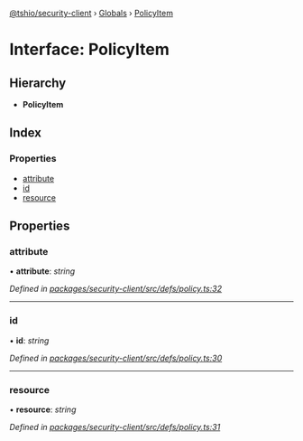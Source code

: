 [@tshio/security-client](../README.md) › [Globals](../globals.md) › [PolicyItem](policyitem.md)

# Interface: PolicyItem

## Hierarchy

* **PolicyItem**

## Index

### Properties

* [attribute](policyitem.md#markdown-header-attribute)
* [id](policyitem.md#markdown-header-id)
* [resource](policyitem.md#markdown-header-resource)

## Properties

###  attribute

• **attribute**: *string*

*Defined in [packages/security-client/src/defs/policy.ts:32](https://github.com/TheSoftwareHouse/rad-modules-tools/blob/22a789f/packages/security-client/src/defs/policy.ts#L32)*

___

###  id

• **id**: *string*

*Defined in [packages/security-client/src/defs/policy.ts:30](https://github.com/TheSoftwareHouse/rad-modules-tools/blob/22a789f/packages/security-client/src/defs/policy.ts#L30)*

___

###  resource

• **resource**: *string*

*Defined in [packages/security-client/src/defs/policy.ts:31](https://github.com/TheSoftwareHouse/rad-modules-tools/blob/22a789f/packages/security-client/src/defs/policy.ts#L31)*
